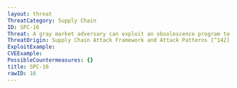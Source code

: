 ```yaml
---
layout: threat
ThreatCategory: Supply Chain
ID: SPC-16
Threat: A gray market adversary can exploit an obsolescence program to introduce replacement hardware with malware incorporated.
ThreatOrigin: Supply Chain Attack Framework and Attack Patterns [^142]
ExploitExample:
CVEExample:
PossibleCountermeasures: {}
title: SPC-16
rawID: 16
---
```

